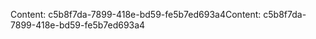 <span data-ttu-id="72e34-101">Content: c5b8f7da-7899-418e-bd59-fe5b7ed693a4</span><span class="sxs-lookup"><span data-stu-id="72e34-101">Content: c5b8f7da-7899-418e-bd59-fe5b7ed693a4</span></span>